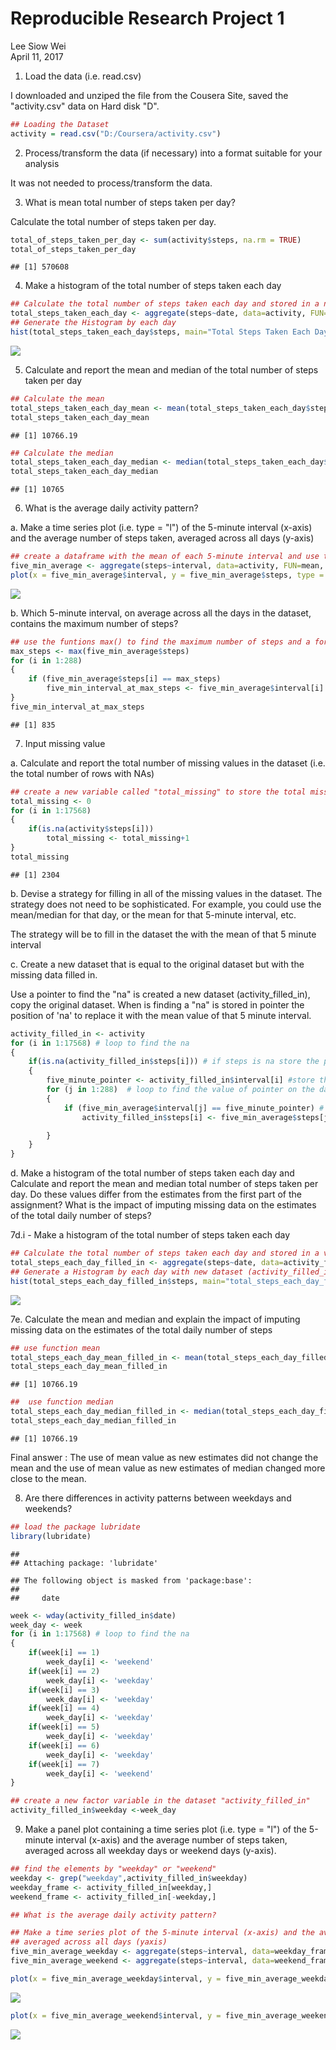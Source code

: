 # Reproducible Research Project 1
Lee Siow Wei  
April 11, 2017  





1. Load the data (i.e. read.csv)

I downloaded and unziped the file from the Cousera Site, saved the "activity.csv" data on Hard disk "D".


```r
## Loading the Dataset
activity = read.csv("D:/Coursera/activity.csv")
```

2. Process/transform the data (if necessary) into a format suitable for your analysis

It was not needed to process/transform the data.

3. What is mean total number of steps taken per day?

Calculate the total number of steps taken per day.


```r
total_of_steps_taken_per_day <- sum(activity$steps, na.rm = TRUE)
total_of_steps_taken_per_day
```

```
## [1] 570608
```

4. Make a histogram of the total number of steps taken each day


```r
## Calculate the total number of steps taken each day and stored in a new variable called "total_steps_taken_each_day"
total_steps_taken_each_day <- aggregate(steps~date, data=activity, FUN=sum, na.rm=TRUE)
## Generate the Histogram by each day
hist(total_steps_taken_each_day$steps, main="Total Steps Taken Each Day")
```

![](PA1_template_files/figure-html/unnamed-chunk-1-1.png)<!-- -->

5. Calculate and report the mean and median of the total number of steps taken per day


```r
## Calculate the mean
total_steps_taken_each_day_mean <- mean(total_steps_taken_each_day$steps)
total_steps_taken_each_day_mean
```

```
## [1] 10766.19
```

```r
## Calculate the median
total_steps_taken_each_day_median <- median(total_steps_taken_each_day$steps)
total_steps_taken_each_day_median
```

```
## [1] 10765
```

6. What is the average daily activity pattern?

a. Make a time series plot (i.e. type = "l") of the 5-minute interval (x-axis) and the average number of steps taken, averaged across all days (y-axis)

```r
## create a dataframe with the mean of each 5-minute interval and use the funtion plot() to make the time series plot
five_min_average <- aggregate(steps~interval, data=activity, FUN=mean, na.rm=TRUE)
plot(x = five_min_average$interval, y = five_min_average$steps, type = "l", main="Five Minutes Average Activity Pattern")
```

![](PA1_template_files/figure-html/unnamed-chunk-3-1.png)<!-- -->

b. Which 5-minute interval, on average across all the days in the dataset, contains the maximum number of steps?

```r
## use the funtions max() to find the maximum number of steps and a for{} loop to find the 5 minute interval with maximum number of steps
max_steps <- max(five_min_average$steps)
for (i in 1:288) 
{
    if (five_min_average$steps[i] == max_steps)
        five_min_interval_at_max_steps <- five_min_average$interval[i]
}
five_min_interval_at_max_steps
```

```
## [1] 835
```

7. Input missing value

a. Calculate and report the total number of missing values in the dataset (i.e. the total number of rows with NAs)

```r
## create a new variable called "total_missing" to store the total missing values in the dataset
total_missing <- 0
for (i in 1:17568)
{
    if(is.na(activity$steps[i])) 
        total_missing <- total_missing+1 
}
total_missing
```

```
## [1] 2304
```
b. Devise a strategy for filling in all of the missing values in the dataset. The strategy does not need to be sophisticated. For example, you could use the mean/median for that day, or the mean for that 5-minute interval, etc.

The strategy will be to fill in the dataset the with the mean of that 5 minute interval

c. Create a new dataset that is equal to the original dataset but with the missing data filled in.

Use a pointer to find the "na" is created a new dataset (activity_filled_in), copy the original dataset. When is finding a "na" is stored in pointer the position of 'na' to replace it with the mean value of that 5 minute interval.


```r
activity_filled_in <- activity
for (i in 1:17568) # loop to find the na
{
    if(is.na(activity_filled_in$steps[i])) # if steps is na store the pointer 
    { 
        five_minute_pointer <- activity_filled_in$interval[i] #store the value of pointer to find the mean on five minute interval
        for (j in 1:288)  # loop to find the value of pointer on the data frame of five minute interval
        {
            if (five_min_average$interval[j] == five_minute_pointer) # finding the value of mean of five minute interval data frame
                activity_filled_in$steps[i] <- five_min_average$steps[j] # replacing the na by the mean in that fime minute interval 

        }
    }
}
```

d. Make a histogram of the total number of steps taken each day and Calculate and report the mean and median total number of steps taken per day. Do these values differ from the estimates from the first part of the assignment? What is the impact of imputing missing data on the estimates of the total daily number of steps?

7d.i - Make a histogram of the total number of steps taken each day

```r
## Calculate the total number of steps taken each day and stored in a variable
total_steps_each_day_filled_in <- aggregate(steps~date, data=activity_filled_in, FUN=sum, na.rm=TRUE)
## Generate a Histogram by each day with new dataset (activity_filled_in)
hist(total_steps_each_day_filled_in$steps, main="total_steps_each_day_filled_in")
```

![](PA1_template_files/figure-html/unnamed-chunk-7-1.png)<!-- -->

7e. Calculate the mean and median and explain the impact of imputing missing data on the estimates of the total daily number of steps


```r
## use function mean
total_steps_each_day_mean_filled_in <- mean(total_steps_each_day_filled_in$steps)
total_steps_each_day_mean_filled_in
```

```
## [1] 10766.19
```

```r
##  use function median
total_steps_each_day_median_filled_in <- median(total_steps_each_day_filled_in$steps)
total_steps_each_day_median_filled_in
```

```
## [1] 10766.19
```

Final answer : The use of mean value as new estimates did not change the mean and the use of mean value as new estimates of median changed more close to the mean.

8. Are there differences in activity patterns between weekdays and weekends?


```r
## load the package lubridate
library(lubridate)
```

```
## 
## Attaching package: 'lubridate'
```

```
## The following object is masked from 'package:base':
## 
##     date
```

```r
week <- wday(activity_filled_in$date)
week_day <- week
for (i in 1:17568) # loop to find the na
{
    if(week[i] == 1)
        week_day[i] <- 'weekend'
    if(week[i] == 2)
        week_day[i] <- 'weekday'
    if(week[i] == 3)
        week_day[i] <- 'weekday'
    if(week[i] == 4)
        week_day[i] <- 'weekday'
    if(week[i] == 5)
        week_day[i] <- 'weekday'
    if(week[i] == 6)
        week_day[i] <- 'weekday'
    if(week[i] == 7)
        week_day[i] <- 'weekend'
}

## create a new factor variable in the dataset "activity_filled_in" 
activity_filled_in$weekday <-week_day
```

9. Make a panel plot containing a time series plot (i.e. type = "l") of the 5-minute interval (x-axis) and the average number of steps taken, averaged across all weekday days or weekend days (y-axis).


```r
## find the elements by "weekday" or "weekend"
weekday <- grep("weekday",activity_filled_in$weekday)
weekday_frame <- activity_filled_in[weekday,]
weekend_frame <- activity_filled_in[-weekday,]

## What is the average daily activity pattern?

## Make a time series plot of the 5-minute interval (x-axis) and the average number of steps taken, 
## averaged across all days (yaxis)
five_min_average_weekday <- aggregate(steps~interval, data=weekday_frame, FUN=mean, na.rm=TRUE)
five_min_average_weekend <- aggregate(steps~interval, data=weekend_frame, FUN=mean, na.rm=TRUE)

plot(x = five_min_average_weekday$interval, y = five_min_average_weekday$steps, type = "l", main="Five Minutes Average Interval and Steps (Weekday)")
```

![](PA1_template_files/figure-html/unnamed-chunk-10-1.png)<!-- -->

```r
plot(x = five_min_average_weekend$interval, y = five_min_average_weekend$steps, type = "l", main="Five Minutes Average Interval and Steps (Weekend)")
```

![](PA1_template_files/figure-html/unnamed-chunk-10-2.png)<!-- -->

